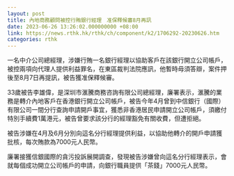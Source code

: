 ```yaml
---
layout: post
title: 內地商務顧問被控行賄銀行經理　准保釋候審8月再訊
date: 2023-06-26 13:26:02.000000000 +08:00
link: https://news.rthk.hk/rthk/ch/component/k2/1706292-20230626.htm
categories: rthk
---
```


一名中介公司總經理，涉嫌行賄一名銀行經理以協助客戶在該銀行開立公司帳戶，被控兩項向代理人提供利益罪名，在東區裁判法院應訊，他暫時毋須答辯，案件押後至8月7日再提訊，被告獲准保釋候審。

33歲被告李雄偉，是深圳市滙騰商務咨詢有限公司總經理，廉署表示，滙騰的業務是轉介內地客戶在香港銀行開立公司帳戶，被告今年4月曾到中信銀行（國際）有限公司一間分行查詢申請開戶事宜，獲悉非香港居民申請開立公司帳戶，須繳付特別手續費1萬港元，被告曾要求該分行的經理豁免有關收費，但遭拒絕。

被告涉嫌在4月及6月分別向這名分行經理提供利益，以協助他轉介的開戶申請獲批核，每次賄款為7000元人民幣。

廉署接獲信銀國際的貪污投訴展開調查，發現被告涉嫌曾向這名分行經理表示，會就每個成功開立公司帳戶的申請，向銀行職員提供「茶錢」7000元人民幣。
